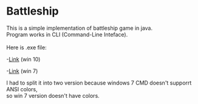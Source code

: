 # Battleship

This is a simple implementation of battleship game in java. 
<br />Program works in CLI (Command-Line Inteface).
<br /><br />Here is .exe file:

-[Link](https://github.com/piotr-bujnowski/battleship/raw/master/exe/BattleshipWin10.exe) (win 10)

-[Link](https://github.com/piotr-bujnowski/battleship/raw/uncolorizedForWin7/exe/BattleshipWin7.exe) (win 7)

I had to split it into two version because windows 7 CMD doesn't supporrt ANSI colors,<br />so win 7 version doesn't have colors.
